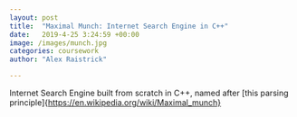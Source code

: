 ```yaml
---
layout: post
title:  "Maximal Munch: Internet Search Engine in C++"
date:   2019-4-25 3:24:59 +00:00
image: /images/munch.jpg
categories: coursework
author: "Alex Raistrick"

---
```


Internet Search Engine built from scratch in C++, named after [this parsing principle]{https://en.wikipedia.org/wiki/Maximal_munch}